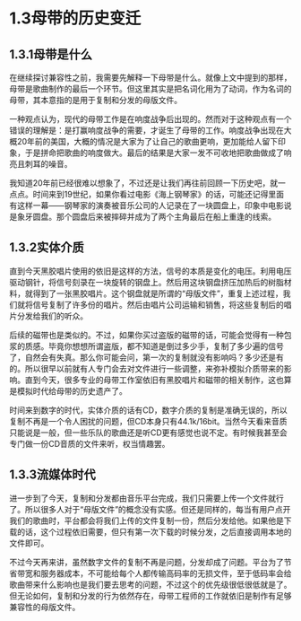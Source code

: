 1.3母带的历史变迁
=======

## 1.3.1母带是什么

在继续探讨兼容性之前，我需要先解释一下母带是什么。就像上文中提到的那样，母带是歌曲制作的最后一个环节。但这里其实是把名词化用为了动词，作为名词的母带，其本意指的是用于复制和分发的母版文件。

一种观点认为，现代的母带工作是在响度战争后出现的。然而对于这种观点有一个错误的理解是：是打赢响度战争的需要，才诞生了母带的工作。响度战争出现在大概20年前的美国，大概的情况是大家为了让自己的歌曲更响，更加能给人留下印象，于是拼命把歌曲的响度做大。最后的结果是大家一发不可收地把歌曲做成了响亮且刺耳的噪音。

我知道20年前已经很难以想象了，不过还是让我们再往前回顾一下历史吧，就一点点。时间来到19世纪，如果你看过电影《海上钢琴家》的话，可能还记得里面有这样一幕——钢琴家的演奏被音乐公司的人记录在了一块圆盘上，印象中电影说是象牙圆盘。那个圆盘后来被摔碎并成为了两个主角最后在船上重逢的线索。

## 1.3.2实体介质

直到今天黑胶唱片使用的依旧是这样的方法，信号的本质是变化的电压。利用电压驱动钢针，将信号刻录在一块旋转的钢盘上。然后用这块钢盘挤压加热后的树脂材料，就得到了一张黑胶唱片。这个钢盘就是所谓的“母版文件”，重复上述过程，我们就将信号复制了许多份的唱片。然后由唱片公司运输和销售，将这些复制后的唱片分发给我们的听众。

后续的磁带也是类似的。不过，如果你买过盗版的磁带的话，可能会觉得有一种包浆的质感。毕竟你想想所谓盗版，都不知道是倒过多少手，复制了多少遍的信号了，自然会有失真。那么你可能会问，第一次的复制就没有影响吗？多少还是有的。所以很早以前就有人专门会去对文件进行一些调整，来弥补模拟介质带来的影响。直到今天，很多专业的母带工作室依旧有黑胶唱片和磁带的相关制作，这也算是模拟时代给母带的历史遗产了。

时间来到数字的时代，实体介质的话有CD，数字介质的复制是准确无误的，所以复制不再是一个令人困扰的问题，但CD本身只有44.1k/16bit。当然今天看来音质只能说是一般，但一些乐队的歌曲还是听CD更有感觉也说不定。有时候我甚至会专门做一份CD音质的文件来听，权当情趣罢。

## 1.3.3流媒体时代

进一步到了今天，复制和分发都由音乐平台完成，我们只需要上传一个文件就行了。所以很多人对于“母版文件”的概念没有实感。但还是同样的，每当有用户点开我们的歌曲时，平台都会将我们上传的文件复制一份，然后分发给他。如果他是下载的话，这个过程依旧需要，但只有第一次下载的时候分发，之后直接调用本地的文件即可。

不过今天再来讲，虽然数字文件的复制不再是问题，分发却成了问题。平台为了节省带宽和服务器成本，不可能给每个人都传输高码率的无损文件，至于低码率会给歌曲带来什么影响也是我们要去思考的问题，不过这个的优先级很低很低就是了。但无论如何，复制和分发的行为依然存在，母带工程师的工作就依旧是制作有足够兼容性的母版文件。
